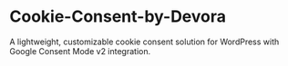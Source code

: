 # Cookie-Consent-by-Devora
A lightweight, customizable cookie consent solution for WordPress with Google Consent Mode v2 integration.
